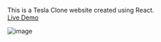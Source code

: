 This is a Tesla Clone website created using React. </br>
<a href="https://teslaclone-6c807.web.app/">Live Demo </a>



![image](https://user-images.githubusercontent.com/113437980/201035500-73420a67-0455-415e-a41a-fe7b1b2dadbd.png)
